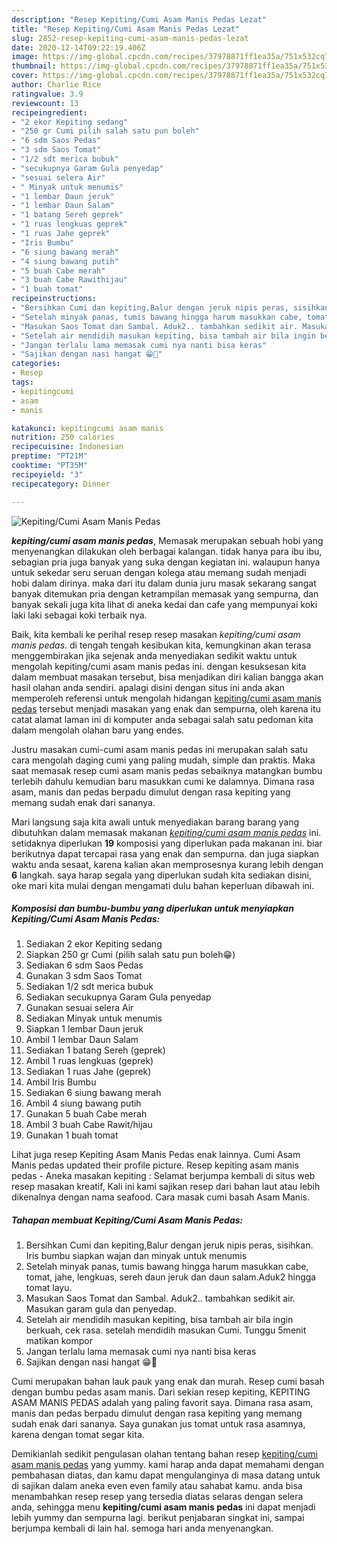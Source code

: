 ```yaml
---
description: "Resep Kepiting/Cumi Asam Manis Pedas Lezat"
title: "Resep Kepiting/Cumi Asam Manis Pedas Lezat"
slug: 2852-resep-kepiting-cumi-asam-manis-pedas-lezat
date: 2020-12-14T09:22:19.406Z
image: https://img-global.cpcdn.com/recipes/37978871ff1ea35a/751x532cq70/kepitingcumi-asam-manis-pedas-foto-resep-utama.jpg
thumbnail: https://img-global.cpcdn.com/recipes/37978871ff1ea35a/751x532cq70/kepitingcumi-asam-manis-pedas-foto-resep-utama.jpg
cover: https://img-global.cpcdn.com/recipes/37978871ff1ea35a/751x532cq70/kepitingcumi-asam-manis-pedas-foto-resep-utama.jpg
author: Charlie Rice
ratingvalue: 3.9
reviewcount: 13
recipeingredient:
- "2 ekor Kepiting sedang"
- "250 gr Cumi pilih salah satu pun boleh"
- "6 sdm Saos Pedas"
- "3 sdm Saos Tomat"
- "1/2 sdt merica bubuk"
- "secukupnya Garam Gula penyedap"
- "sesuai selera Air"
- " Minyak untuk menumis"
- "1 lembar Daun jeruk"
- "1 lembar Daun Salam"
- "1 batang Sereh geprek"
- "1 ruas lengkuas geprek"
- "1 ruas Jahe geprek"
- "Iris Bumbu"
- "6 siung bawang merah"
- "4 siung bawang putih"
- "5 buah Cabe merah"
- "3 buah Cabe Rawithijau"
- "1 buah tomat"
recipeinstructions:
- "Bersihkan Cumi dan kepiting,Balur dengan jeruk nipis peras, sisihkan. Iris bumbu siapkan wajan dan minyak untuk menumis"
- "Setelah minyak panas, tumis bawang hingga harum masukkan cabe, tomat, jahe, lengkuas, sereh daun jeruk dan daun salam.Aduk2 hingga tomat layu."
- "Masukan Saos Tomat dan Sambal. Aduk2.. tambahkan sedikit air. Masukan garam gula dan penyedap."
- "Setelah air mendidih masukan kepiting, bisa tambah air bila ingin berkuah, cek rasa. setelah mendidih masukan Cumi. Tunggu 5menit matikan kompor"
- "Jangan terlalu lama memasak cumi nya nanti bisa keras"
- "Sajikan dengan nasi hangat 😁🤤"
categories:
- Resep
tags:
- kepitingcumi
- asam
- manis

katakunci: kepitingcumi asam manis 
nutrition: 250 calories
recipecuisine: Indonesian
preptime: "PT21M"
cooktime: "PT35M"
recipeyield: "3"
recipecategory: Dinner

---
```



![Kepiting/Cumi Asam Manis Pedas](https://img-global.cpcdn.com/recipes/37978871ff1ea35a/751x532cq70/kepitingcumi-asam-manis-pedas-foto-resep-utama.jpg)

<b><i>kepiting/cumi asam manis pedas</i></b>, Memasak merupakan sebuah hobi yang menyenangkan dilakukan oleh berbagai kalangan. tidak hanya para ibu ibu, sebagian pria juga banyak yang suka dengan kegiatan ini. walaupun hanya untuk sekedar seru seruan dengan kolega atau memang sudah menjadi hobi dalam dirinya. maka dari itu dalam dunia juru masak sekarang sangat banyak ditemukan pria dengan ketrampilan memasak yang sempurna, dan banyak sekali juga kita lihat di aneka kedai dan cafe yang mempunyai koki laki laki sebagai koki terbaik nya.

Baik, kita kembali ke perihal resep resep masakan <i>kepiting/cumi asam manis pedas</i>. di tengah tengah kesibukan kita, kemungkinan akan terasa menggembirakan jika sejenak anda menyediakan sedikit waktu untuk mengolah kepiting/cumi asam manis pedas ini. dengan kesuksesan kita dalam membuat masakan tersebut, bisa menjadikan diri kalian bangga akan hasil olahan anda sendiri. apalagi disini dengan situs ini anda akan memperoleh referensi untuk mengolah hidangan <u>kepiting/cumi asam manis pedas</u> tersebut menjadi masakan yang enak dan sempurna, oleh karena itu catat alamat laman ini di komputer anda sebagai salah satu pedoman kita dalam mengolah olahan baru yang endes.

Justru masakan cumi-cumi asam manis pedas ini merupakan salah satu cara mengolah daging cumi yang paling mudah, simple dan praktis. Maka saat memasak resep cumi asam manis pedas sebaiknya matangkan bumbu terlebih dahulu kemudian baru masukkan cumi ke dalamnya. Dimana rasa asam, manis dan pedas berpadu dimulut dengan rasa kepiting yang memang sudah enak dari sananya.


Mari langsung saja kita awali untuk menyediakan barang barang yang dibutuhkan dalam memasak makanan <u><i>kepiting/cumi asam manis pedas</i></u> ini. setidaknya diperlukan <b>19</b> komposisi yang diperlukan pada makanan ini. biar berikutnya dapat tercapai rasa yang enak dan sempurna. dan juga siapkan waktu anda sesaat, karena kalian akan memprosesnya kurang lebih dengan <b>6</b> langkah. saya harap segala yang diperlukan sudah kita sediakan disini, oke mari kita mulai dengan mengamati dulu bahan keperluan dibawah ini.

<!--inarticleads1-->

##### Komposisi dan bumbu-bumbu yang diperlukan untuk menyiapkan Kepiting/Cumi Asam Manis Pedas:

1. Sediakan 2 ekor Kepiting sedang
1. Siapkan 250 gr Cumi (pilih salah satu pun boleh😁)
1. Sediakan 6 sdm Saos Pedas
1. Gunakan 3 sdm Saos Tomat
1. Sediakan 1/2 sdt merica bubuk
1. Sediakan secukupnya Garam Gula penyedap
1. Gunakan sesuai selera Air
1. Sediakan  Minyak untuk menumis
1. Siapkan 1 lembar Daun jeruk
1. Ambil 1 lembar Daun Salam
1. Sediakan 1 batang Sereh (geprek)
1. Ambil 1 ruas lengkuas (geprek)
1. Sediakan 1 ruas Jahe (geprek)
1. Ambil Iris Bumbu
1. Sediakan 6 siung bawang merah
1. Ambil 4 siung bawang putih
1. Gunakan 5 buah Cabe merah
1. Ambil 3 buah Cabe Rawit/hijau
1. Gunakan 1 buah tomat


Lihat juga resep Kepiting Asam Manis Pedas enak lainnya. Cumi Asam Manis pedas updated their profile picture. Resep kepiting asam manis pedas - Aneka masakan kepiting : Selamat berjumpa kembali di situs web resep masakan kreatif, Kali ini kami sajikan resep dari bahan laut atau lebih dikenalnya dengan nama seafood. Cara masak cumi basah Asam Manis. 

<!--inarticleads2-->

##### Tahapan membuat Kepiting/Cumi Asam Manis Pedas:

1. Bersihkan Cumi dan kepiting,Balur dengan jeruk nipis peras, sisihkan. Iris bumbu siapkan wajan dan minyak untuk menumis
1. Setelah minyak panas, tumis bawang hingga harum masukkan cabe, tomat, jahe, lengkuas, sereh daun jeruk dan daun salam.Aduk2 hingga tomat layu.
1. Masukan Saos Tomat dan Sambal. Aduk2.. tambahkan sedikit air. Masukan garam gula dan penyedap.
1. Setelah air mendidih masukan kepiting, bisa tambah air bila ingin berkuah, cek rasa. setelah mendidih masukan Cumi. Tunggu 5menit matikan kompor
1. Jangan terlalu lama memasak cumi nya nanti bisa keras
1. Sajikan dengan nasi hangat 😁🤤


Cumi merupakan bahan lauk pauk yang enak dan murah. Resep cumi basah dengan bumbu pedas asam manis. Dari sekian resep kepiting, KEPITING ASAM MANIS PEDAS adalah yang paling favorit saya. Dimana rasa asam, manis dan pedas berpadu dimulut dengan rasa kepiting yang memang sudah enak dari sananya. Saya gunakan jus tomat untuk rasa asamnya, karena dengan tomat segar kita. 

Demikianlah sedikit pengulasan olahan tentang bahan resep <u>kepiting/cumi asam manis pedas</u> yang yummy. kami harap anda dapat memahami dengan pembahasan diatas, dan kamu dapat mengulanginya di masa datang untuk di sajikan dalam aneka even even family atau sahabat kamu. anda bisa menambahkan resep resep yang tersedia diatas selaras dengan selera anda, sehingga menu <b>kepiting/cumi asam manis pedas</b> ini dapat menjadi lebih yummy dan sempurna lagi. berikut penjabaran singkat ini, sampai berjumpa kembali di lain hal. semoga hari anda menyenangkan.
